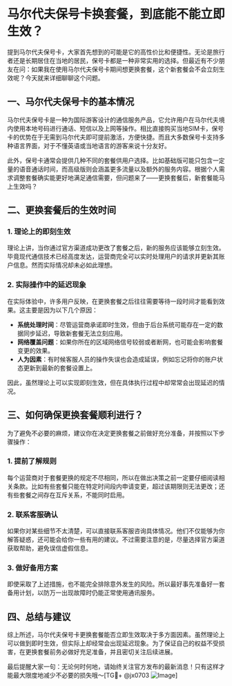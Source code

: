 # 马尔代夫保号卡换套餐，到底能不能立即生效？

提到马尔代夫保号卡，大家首先想到的可能是它的高性价比和便捷性。无论是旅行者还是长期居住在当地的居民，保号卡都是一种非常实用的选择。但最近有不少朋友在问：如果我在使用马尔代夫保号卡期间想更换套餐，这个新套餐会不会立刻生效呢？今天就来详细聊聊这个问题。

## 一、马尔代夫保号卡的基本情况

马尔代夫保号卡是一种为国际游客设计的通信服务产品，它允许用户在马尔代夫境内使用本地号码进行通话、短信以及上网等操作。相比直接购买当地SIM卡，保号卡的优势在于无需到马尔代夫即可提前激活，方便快捷。而且大多数保号卡支持多种语言界面，对于不懂英语或当地语言的游客来说十分友好。

此外，保号卡通常会提供几种不同的套餐供用户选择。比如基础版可能只包含一定量的语音通话时间，而高级版则会涵盖更多流量以及额外的服务内容。根据个人需求调整套餐确实能更好地满足通信需要，但问题来了——更换套餐后，新套餐能马上生效吗？

## 二、更换套餐后的生效时间

### 1. 理论上的即刻生效

理论上讲，当你通过官方渠道成功更改了套餐之后，新的服务应该能够立刻生效。毕竟现代通信技术已经高度发达，运营商完全可以实时处理用户的请求并更新其账户信息。然而实际情况却未必如此理想。

### 2. 实际操作中的延迟现象

在实际体验中，许多用户反映，在更换套餐之后往往需要等待一段时间才能看到效果。这主要是因为以下几个原因：

- **系统处理时间**：尽管运营商承诺即时生效，但由于后台系统可能存在一定的数据同步延迟，导致新套餐无法立刻应用。
- **网络覆盖问题**：如果你所在的区域网络信号较弱或者断网，也可能会影响套餐变更的效果。
- **人为因素**：有时候客服人员的操作失误也会造成延误，例如忘记将你的账户状态更新到最新的套餐设置上。

因此，虽然理论上可以实现即刻生效，但在具体执行过程中却常常会出现延迟的情况。

## 三、如何确保更换套餐顺利进行？

为了避免不必要的麻烦，建议你在决定更换套餐之前做好充分准备，并按照以下步骤操作：

### 1. 提前了解规则

每个运营商对于套餐更换的规定不尽相同，所以在做出决策之前一定要仔细阅读相关条款。比如有些套餐只能在特定时间段内申请变更，超过该期限则无法更改；还有些套餐之间存在互斥关系，不能同时启用。

### 2. 联系客服确认

如果你对某些细节不太清楚，可以直接联系客服咨询具体情况。他们不仅能够为你解答疑惑，还可能会给你一些有用的建议。不过需要注意的是，尽量选择官方渠道获取帮助，避免误信虚假信息。

### 3. 做好备用方案

即使采取了上述措施，也不能完全排除意外发生的风险。所以最好事先准备好一套备用计划，以防万一出现故障时仍能正常使用通讯服务。

## 四、总结与建议

综上所述，马尔代夫保号卡更换套餐能否立即生效取决于多方面因素。虽然理论上可以做到即时生效，但实际上却经常会出现延迟现象。为了保证自己的权益不受损害，在更换套餐前务必做好充足准备，并且密切关注后续进展。

最后提醒大家一句：无论何时何地，请始终关注官方发布的最新消息！只有这样才能最大限度地减少不必要的损失哦～[TG💪+ @jx0703 ![Image](https://github.com/user-attachments/assets/dbca1d08-cadb-493c-b0ec-ad6f7a83f270)]